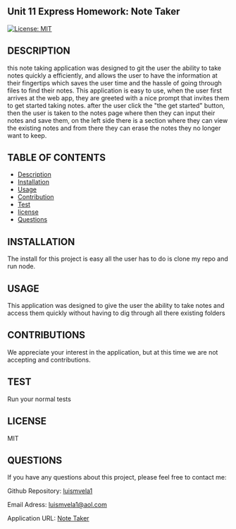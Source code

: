 ## Unit 11 Express Homework: Note Taker

  [![License: MIT](https://img.shields.io/badge/License-MIT-yellow.svg)](https://opensource.org/licenses/MIT)

  ## DESCRIPTION

  this note taking application was designed to git the user the ability to take notes quickly a efficiently, and allows the user to have the information at their fingertips which saves the user time and the hassle of going through files  to find their notes. This application is easy to use, when the user first arrives at the web app, they are greeted with a nice prompt that invites them to get started taking notes. after the user click the "the get started" button, then the user is taken to the notes page where then they can input their notes and save them, on the left side there is a section where they can view the existing notes and from there they can erase the notes they no longer want to keep.  

  ## TABLE OF CONTENTS

  * [Description](#description)
  * [Installation](#install)
  * [Usage](#usage)
  * [Contribution](#contribution)
  * [Test](#test)
  * [license](#license)
  * [Questions](#questions)
  

  ## INSTALLATION

  The install for this project is easy all the user has to do is clone my repo and run node.

  ## USAGE

  This application was designed to  give the user the ability to take notes and access them quickly without having to dig through all there existing folders 

  ## CONTRIBUTIONS

  We appreciate your interest in the application, but at this time we are not accepting and contributions.

  ## TEST

  Run your normal tests

  ## LICENSE

  MIT

  ## QUESTIONS
  
  If you have any questions about this project, please feel free to contact me:

  Github Repository: [luismvela1](https://github.com/luismvela1)

  Email Adress: [luismvela1@aol.com](luismvela1@gmail.com)

  Application URL: [Note Taker](https://intense-anchorage-98966.herokuapp.com/)
